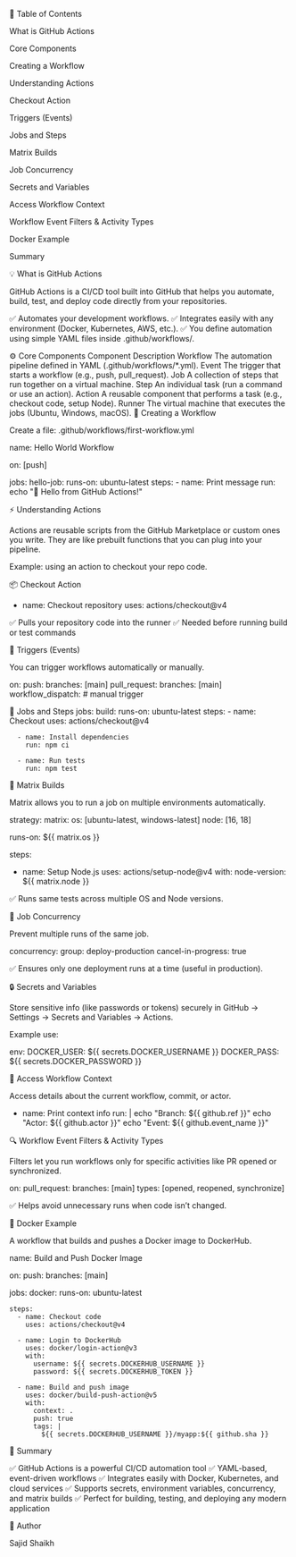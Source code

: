 📘 Table of Contents

What is GitHub Actions

Core Components

Creating a Workflow

Understanding Actions

Checkout Action

Triggers (Events)

Jobs and Steps

Matrix Builds

Job Concurrency

Secrets and Variables

Access Workflow Context

Workflow Event Filters & Activity Types

Docker Example

Summary

💡 What is GitHub Actions

GitHub Actions is a CI/CD tool built into GitHub that helps you automate, build, test, and deploy code directly from your repositories.

✅ Automates your development workflows.
✅ Integrates easily with any environment (Docker, Kubernetes, AWS, etc.).
✅ You define automation using simple YAML files inside .github/workflows/.

⚙️ Core Components
Component	Description
Workflow	The automation pipeline defined in YAML (.github/workflows/*.yml).
Event	The trigger that starts a workflow (e.g., push, pull_request).
Job	A collection of steps that run together on a virtual machine.
Step	An individual task (run a command or use an action).
Action	A reusable component that performs a task (e.g., checkout code, setup Node).
Runner	The virtual machine that executes the jobs (Ubuntu, Windows, macOS).
🧩 Creating a Workflow

Create a file:
.github/workflows/first-workflow.yml

name: Hello World Workflow

on: [push]

jobs:
  hello-job:
    runs-on: ubuntu-latest
    steps:
      - name: Print message
        run: echo "🎉 Hello from GitHub Actions!"

⚡ Understanding Actions

Actions are reusable scripts from the GitHub Marketplace or custom ones you write.
They are like prebuilt functions that you can plug into your pipeline.

Example: using an action to checkout your repo code.

📦 Checkout Action
- name: Checkout repository
  uses: actions/checkout@v4


✅ Pulls your repository code into the runner
✅ Needed before running build or test commands

🔔 Triggers (Events)

You can trigger workflows automatically or manually.

on:
  push:
    branches: [main]
  pull_request:
    branches: [main]
  workflow_dispatch:  # manual trigger

🧱 Jobs and Steps
jobs:
  build:
    runs-on: ubuntu-latest
    steps:
      - name: Checkout
        uses: actions/checkout@v4

      - name: Install dependencies
        run: npm ci

      - name: Run tests
        run: npm test

🧮 Matrix Builds

Matrix allows you to run a job on multiple environments automatically.

strategy:
  matrix:
    os: [ubuntu-latest, windows-latest]
    node: [16, 18]

runs-on: ${{ matrix.os }}

steps:
  - name: Setup Node.js
    uses: actions/setup-node@v4
    with:
      node-version: ${{ matrix.node }}


✅ Runs same tests across multiple OS and Node versions.

🔁 Job Concurrency

Prevent multiple runs of the same job.

concurrency:
  group: deploy-production
  cancel-in-progress: true


✅ Ensures only one deployment runs at a time (useful in production).

🔒 Secrets and Variables

Store sensitive info (like passwords or tokens) securely in GitHub → Settings → Secrets and Variables → Actions.

Example use:

env:
  DOCKER_USER: ${{ secrets.DOCKER_USERNAME }}
  DOCKER_PASS: ${{ secrets.DOCKER_PASSWORD }}

🧠 Access Workflow Context

Access details about the current workflow, commit, or actor.

- name: Print context info
  run: |
    echo "Branch: ${{ github.ref }}"
    echo "Actor: ${{ github.actor }}"
    echo "Event: ${{ github.event_name }}"

🔍 Workflow Event Filters & Activity Types

Filters let you run workflows only for specific activities like PR opened or synchronized.

on:
  pull_request:
    branches: [main]
    types: [opened, reopened, synchronize]


✅ Helps avoid unnecessary runs when code isn’t changed.

🐳 Docker Example

A workflow that builds and pushes a Docker image to DockerHub.

name: Build and Push Docker Image

on:
  push:
    branches: [main]

jobs:
  docker:
    runs-on: ubuntu-latest

    steps:
      - name: Checkout code
        uses: actions/checkout@v4

      - name: Login to DockerHub
        uses: docker/login-action@v3
        with:
          username: ${{ secrets.DOCKERHUB_USERNAME }}
          password: ${{ secrets.DOCKERHUB_TOKEN }}

      - name: Build and push image
        uses: docker/build-push-action@v5
        with:
          context: .
          push: true
          tags: |
            ${{ secrets.DOCKERHUB_USERNAME }}/myapp:${{ github.sha }}

🧾 Summary

✅ GitHub Actions is a powerful CI/CD automation tool
✅ YAML-based, event-driven workflows
✅ Integrates easily with Docker, Kubernetes, and cloud services
✅ Supports secrets, environment variables, concurrency, and matrix builds
✅ Perfect for building, testing, and deploying any modern application

💬 Author

Sajid Shaikh
